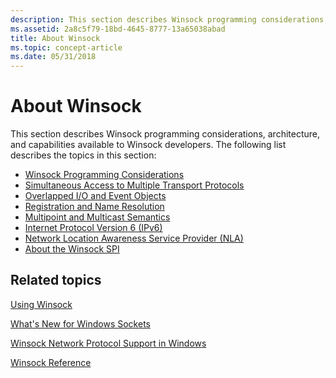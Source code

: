 ```yaml
---
description: This section describes Winsock programming considerations, architecture, and capabilities available to Winsock developers.
ms.assetid: 2a8c5f79-18bd-4645-8777-13a65038abad
title: About Winsock
ms.topic: concept-article
ms.date: 05/31/2018
---
```


# About Winsock

This section describes Winsock programming considerations, architecture, and capabilities available to Winsock developers. The following list describes the topics in this section:

-   [Winsock Programming Considerations](winsock-programming-considerations.md)
-   [Simultaneous Access to Multiple Transport Protocols](simultaneous-access-to-multiple-transport-protocols-2.md)
-   [Overlapped I/O and Event Objects](overlapped-i-o-and-event-objects-2.md)
-   [Registration and Name Resolution](registration-and-name-resolution-2.md)
-   [Multipoint and Multicast Semantics](multipoint-and-multicast-semantics-2.md)
-   [Internet Protocol Version 6 (IPv6)](internet-protocol-version-6-ipv6-2.md)
-   [Network Location Awareness Service Provider (NLA)](network-location-awareness-service-provider-nla--2.md)
-   [About the Winsock SPI](about-the-winsock-spi.md)

## Related topics

<dl> <dt>

[Using Winsock](using-winsock.md)
</dt> <dt>

[What's New for Windows Sockets](what-s-new-for-windows-sockets-2.md)
</dt> <dt>

[Winsock Network Protocol Support in Windows](network-protocol-support-in-windows.md)
</dt> <dt>

[Winsock Reference](winsock-reference.md)
</dt> </dl>

 

 



